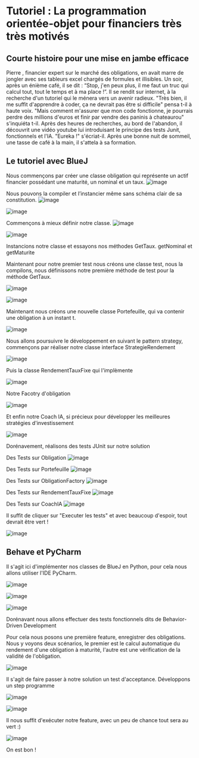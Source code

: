 # Tutoriel : La programmation orientée-objet pour financiers très très motivés

## Courte histoire pour une mise en jambe efficace

Pierre , financier expert sur le marché des obligations, en avait marre de jongler avec ses tableurs excel chargés de formules et illisibles. Un soir, après un énième café, il se dit : “Stop, j'en peux plus, il me faut un truc qui calcul tout, tout le temps et à ma place !”. Il se rendit sur internet, à la recherche d'un tutoriel qui le ménera vers un avenir radieux. "Très bien, il me suffit d'apprendre à coder, ça ne devrait pas être si difficile" pensa t-il à haute voix.
"Mais comment m'assurer que mon code fonctionne, je pourrais perdre des millions d'euros et finir par vendre des paninis à chateaurou" s'inquiéta t-il.
Après des heures de recherches, au bord de l'abandon, il découvrit une vidéo youtube lui introduisant le principe des tests Junit, fonctionnels et l'IA.
"Eureka !" s'écriat-il.
Après une bonne nuit de sommeil, une tasse de café à la main, il s'attela à sa formation.

## Le tutoriel avec BlueJ
Nous commençons par créer une classe obligation qui représente un actif financier possédant une maturité, un nominal et un taux.
![image](https://github.com/user-attachments/assets/f0ca2f5f-8ae9-4fdc-b42f-d3b8d1cc355d)

Nous pouvons la compiler et l’instancier même sans schéma clair de sa constitution.
![image](https://github.com/user-attachments/assets/05f16ef3-72d2-410a-a4b2-e5898da8e958)


![image](https://github.com/user-attachments/assets/5cc0d42b-a0a7-4351-9b45-1ddfb06a9b7e)

Commençons à mieux définir notre classe.
![image](https://github.com/user-attachments/assets/83026085-bd9c-4f56-98c7-bef28e3930c1)



![image](https://github.com/user-attachments/assets/43be6376-f8b7-40a3-9524-7ba26a5a8cd1)


 



 
Instancions notre classe et essayons nos méthodes GetTaux. getNominal et getMaturite




Maintenant pour notre premier test nous créons une classe test, nous la compilons, nous définissons notre première méthode de test pour la méthode GetTaux.

![image](https://github.com/user-attachments/assets/0bc4235b-a376-4237-94cb-a6823fb2be0f)

![image](https://github.com/user-attachments/assets/3d1cc12e-2745-4654-ab37-7181751f6820)



Maintenant nous créons une nouvelle classe Portefeuille, qui va contenir une obligation à un instant t.

![image](https://github.com/user-attachments/assets/cd014480-bc50-4d98-8471-48a651bd0115)


Nous allons poursuivre le développement en suivant le pattern strategy, commençons par réaliser notre classe interface StrategieRendement

![image](https://github.com/user-attachments/assets/e5214024-4720-45b0-8e18-a0af0dd76f67)

Puis la classe RendementTauxFixe qui l'implèmente

![image](https://github.com/user-attachments/assets/9c73fec4-05e5-4b91-9c7a-27aa35eab482)

Notre Facotry d'obligation 

![image](https://github.com/user-attachments/assets/c4a4b2e5-3491-4fa4-9721-295a3dd5f4e3)

Et enfin notre Coach IA, si précieux pour développer les meilleures stratégies d'investissement

![image](https://github.com/user-attachments/assets/3f5f0b50-158c-496a-a92d-fd0e02105733)

Dorénavement, réalisons des tests JUnit sur notre solution

Des Tests sur Obligation
![image](https://github.com/user-attachments/assets/e3eb84e9-eb80-4635-83ad-52bb64cab5c2)

Des Tests sur Portefeuille
![image](https://github.com/user-attachments/assets/ebbef7b8-2487-4038-a3ef-78b17512bf6c)

Des Tests sur ObligationFactory
![image](https://github.com/user-attachments/assets/b1e3fb77-ff05-47cf-b314-19b236cee2b0)

Des Tests sur RendementTauxFixe
![image](https://github.com/user-attachments/assets/95e58456-2c58-4c6e-aea6-ff2533d7e14d)


Des Tests sur CoachIA
![image](https://github.com/user-attachments/assets/de1098d1-45c6-4e4b-ba0e-0482a531a709)

Il suffit de cliquer sur "Executer les tests" et avec beaucoup d'espoir, tout devrait être vert !

![image](https://github.com/user-attachments/assets/e6f04081-610c-4f07-bb02-af92cb3ede16)



## Behave et PyCharm
Il s'agit ici d'implémenter nos classes de BlueJ en Python, pour cela nous allons utiliser l'IDE PyCharm.

![image](https://github.com/user-attachments/assets/c1700851-e9d9-4ac2-b11f-c31feea5e379)

![image](https://github.com/user-attachments/assets/36800640-42f5-4f56-816f-5477142d98b7)

![image](https://github.com/user-attachments/assets/f5ba7150-f1c5-4f3d-9f9b-7073e98bed57)


Dorénavant nous allons effectuer des tests fonctionnels dits de Behavior-Driven Development 

Pour cela nous posons une première feature, enregistrer des obligations.
Nous y voyons deux scénarios, le premier est le calcul automatique du rendement d'une obligation à maturité, l'autre est une vérification de la validité de l'obligation.

![image](https://github.com/user-attachments/assets/a463c908-9c27-4aa1-80b6-ada81185dee8)



Il s'agit de faire passer à notre solution un test d'acceptance. Développons un step programme 

![image](https://github.com/user-attachments/assets/37f2e2a5-326c-45f3-ae31-22795bf4f8ba)

![image](https://github.com/user-attachments/assets/5aeff03e-5ee8-4e42-a8a5-799efdd47551)


Il nous suffit d'exécuter notre feature, avec un peu de chance tout sera au vert :)

![image](https://github.com/user-attachments/assets/153048e6-eecd-459b-94a3-06b5a04542b8)

On est bon !

